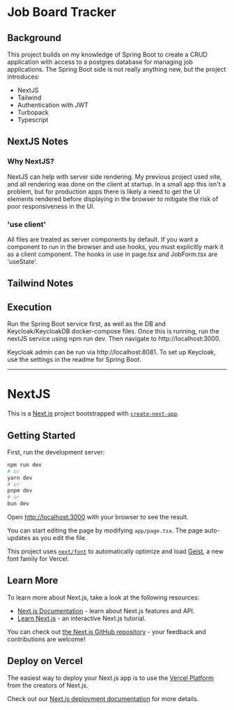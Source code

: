# Job Board Tracker
## Background
This project builds on my knowledge of Spring Boot to create a CRUD application with access to a postgres database for managing job applications. The Spring Boot side is not really anything new, but the project introduces:

- NextJS
- Tailwind
- Authentication with JWT
- Turbopack
- Typescript

## NextJS Notes
### Why NextJS?
NextJS can help with server side rendering. My previous project used vite, and all rendering was done on the client at startup. In a small app this isn't a problem, but for production apps there is likely a need to get the UI elements rendered before displaying in the browser to mitigate the risk of poor responsiveness in the UI.

### 'use client'
All files are treated as server components by default. If you want a component to run in the browser and use hooks, you must explicitly mark it as a client component. The hooks
in use in page.tsx and JobForm.tsx are 'useState'.

## Tailwind Notes



## Execution
Run the Spring Boot service first, as well as the DB and Keycloak/KeycloakDB docker-compose files. Once this is running, run the nextJS service using npm run dev. Then navigate to http://localhost:3000.

Keycloak admin can be run via http://localhost:8081. To set up Keycloak, use the settings in the readme for Spring Boot.


---

# NextJS

This is a [Next.js](https://nextjs.org) project bootstrapped with [`create-next-app`](https://nextjs.org/docs/app/api-reference/cli/create-next-app).

## Getting Started

First, run the development server:

```bash
npm run dev
# or
yarn dev
# or
pnpm dev
# or
bun dev
```

Open [http://localhost:3000](http://localhost:3000) with your browser to see the result.

You can start editing the page by modifying `app/page.tsx`. The page auto-updates as you edit the file.

This project uses [`next/font`](https://nextjs.org/docs/app/building-your-application/optimizing/fonts) to automatically optimize and load [Geist](https://vercel.com/font), a new font family for Vercel.

## Learn More

To learn more about Next.js, take a look at the following resources:

- [Next.js Documentation](https://nextjs.org/docs) - learn about Next.js features and API.
- [Learn Next.js](https://nextjs.org/learn) - an interactive Next.js tutorial.

You can check out [the Next.js GitHub repository](https://github.com/vercel/next.js) - your feedback and contributions are welcome!

## Deploy on Vercel

The easiest way to deploy your Next.js app is to use the [Vercel Platform](https://vercel.com/new?utm_medium=default-template&filter=next.js&utm_source=create-next-app&utm_campaign=create-next-app-readme) from the creators of Next.js.

Check out our [Next.js deployment documentation](https://nextjs.org/docs/app/building-your-application/deploying) for more details.
